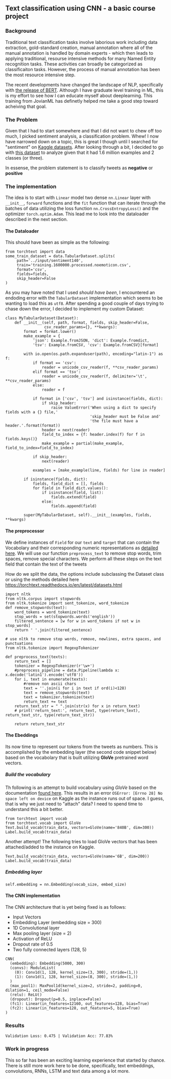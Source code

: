 ## Text classification using CNN - a basic course project

### Background
Traditional text classification tasks involve laborious work including data extraction, gold-standard creation, manual annotation where all of the manual annotation is handled by domain experts - which then leads to applying traditional, resourse intensive methods for many Named Entity recognition tasks. These activities can broadly be categorized as classificaiton tasks. However, the process of manual annotation has been the most resource intensive step.

The recent developments have changed the landscape of NLP, specifically with [the release of BERT](https://github.com/google-research/bert). Although I have graduate level training in ML, this is my effort to see how I can educate myself about deeplearning. This training from JovianML has definetly helped me take a good step toward acheiving that goal.

### The Problem 

Given that I had to start somewhere and that I did not want to chew off too much, I picked sentiment analysis, a classification problem. Whew! I now have narrowed down on a topic, this is great I though until I searched for "sentiment" on [Kaggle datasets](https://www.kaggle.com/datasets?search=sentiment). After looking through a bit, I decided to go with [this dataset](https://www.kaggle.com/kazanova/sentiment140) to analyze given that it had 1.6 million examples and 2 classes (or three).

In essense, the problem statement is to classify tweets as **negative** or **positive**

### The implementation

The idea is to start with `Linear` model two dense `nn.Linear` layer with `__init__`, `forward` functions and the `fit` function that can iterate through the batches of data utilizing the loss function `nn.CrossEntropyLoss()` and the optimizer `torch.optim.Adam`. This lead me to look into the dataloader described in the next section.

#### The Dataloader

This should have been as simple as the following:

```
from torchtext import data
some_train_dataset = data.TabularDataset.splits(
     path='../input/sentiment140',
     train='training.1600000.processed.noemoticon.csv',
     format='csv',
     fields=fields,
     skip_header=False
)
```

As you may have noted that I used *should have been*, I encountered an endoding error with the `TabularDataset` implementation which seems to be wanting to load this as `utf8`. After spending a good couple of days trying to chase down the error, I decided to implement my custom Dataset:

```
class MyTabularDataset(Dataset):
    def __init__(self, path, format, fields, skip_header=False,
                 csv_reader_params={}, **kwargs):
        format = format.lower()
        make_example = {
            'json': Example.fromJSON, 'dict': Example.fromdict,
            'tsv': Example.fromCSV, 'csv': Example.fromCSV}[format]

        with io.open(os.path.expanduser(path), encoding="latin-1") as f:
            if format == 'csv':
                reader = unicode_csv_reader(f, **csv_reader_params)
            elif format == 'tsv':
                reader = unicode_csv_reader(f, delimiter='\t', **csv_reader_params)
            else:
                reader = f

            if format in ['csv', 'tsv'] and isinstance(fields, dict):
                if skip_header:
                    raise ValueError('When using a dict to specify fields with a {} file,'
                                     'skip_header must be False and'
                                     'the file must have a header.'.format(format))
                header = next(reader)
                field_to_index = {f: header.index(f) for f in fields.keys()}
                make_example = partial(make_example, field_to_index=field_to_index)

            if skip_header:
                next(reader)

            examples = [make_example(line, fields) for line in reader]

        if isinstance(fields, dict):
            fields, field_dict = [], fields
            for field in field_dict.values():
                if isinstance(field, list):
                    fields.extend(field)
                else:
                    fields.append(field)

        super(MyTabularDataset, self).__init__(examples, fields, **kwargs)
```

#### The preprocessor

We define instances of `Field` for our `text` and `target` that can contain the Vocabolary and their corresponding numeric representations as [detailed here](https://torchtext.readthedocs.io/en/latest/data.html#field). We will use our function `preprocess_text` to remove stop words, trim spaces, remove special characters. We perform all these steps on the text field that contain the text of the tweets


How do we split the data, the options include subclassing the Dataset class or using the methods detailed here https://torchtext.readthedocs.io/en/latest/datasets.html

```
import nltk
from nltk.corpus import stopwords
from nltk.tokenize import sent_tokenize, word_tokenize
def remove_stopwords(text):
    word_tokens = word_tokenize(text) 
    stop_words = set(stopwords.words('english'))
    filtered_sentence = [w for w in word_tokens if not w in stop_words]           
    return ' '.join(filtered_sentence)
    
# use nltk to remove stop words, remove, newlines, extra spaces, and punctuations
from nltk.tokenize import RegexpTokenizer

def preprocess_text(texts):
    return_text = []
    tokenizer = RegexpTokenizer(r'\w+')
    #preprocess_pipeline = data.Pipeline(lambda x: x.decode('latin1').encode('utf8'))
    for i, text in enumerate(texts):
        #remove non ascii chars
        text = ''.join(i for i in text if ord(i)<128)
        text = remove_stopwords(text)
        text = tokenizer.tokenize(text)
        return_text += text
    return_text_str = " ".join(str(x) for x in return_text)
    # print('return_text:', return_text, type(return_text), return_text_str, type(return_text_str))

    return return_text_str
```

#### The Ebeddings

Its now time to represent our tokens from the tweets as numbers. This is accomplished by the embedding layer (the second code snippet below) based on the vocabolary that is built utilizing **GloVe** pretrained word vectors.

##### Build the vocabulary
Th following is an attempt to build vocabulary using *GloVe* based on the documentation [found here](https://pytorch.org/text/datasets.html). This results in an error `OSError: [Errno 28] No space left on device` on Kaggle as the instance runs out of space. I guess, that is why we just need to "attach" data? I need to spend time to understand this a bit better.

```
from torchtext import vocab
from torchtext.vocab import GloVe
Text.build_vocab(train_data, vectors=GloVe(name='840B', dim=300))
Label.build_vocab(train_data)
```

Another attempt! The following tries to load GloVe vectors that has been attached/added to the instance on Kaggle. 

```
Text.build_vocab(train_data, vectors=GloVe(name='6B', dim=200))
Label.build_vocab(train_data)
```


##### Embedding layer

```
self.embedding = nn.Embedding(vocab_size, embed_size)
```

#### The CNN implementation

The CNN architecture that is yet being fixed is as follows:

- Input Vectors
- Embedding Layer (embedding size = 300)
- 1D Convolutional layer
- Max pooling layer (size = 2)
- Activation of ReLU
- Dropout rate of 0.5
- Two fully connected layers (128, 5)

```
CNN(
  (embedding): Embedding(5000, 300)
  (convs): ModuleList(
    (0): Conv1d(1, 128, kernel_size=(3, 300), stride=(1,))
    (1): Conv1d(1, 128, kernel_size=(8, 300), stride=(1,))
  )
  (max_pool1): MaxPool1d(kernel_size=2, stride=2, padding=0, dilation=1, ceil_mode=False)
  (relu): ReLU()
  (dropout): Dropout(p=0.5, inplace=False)
  (fc1): Linear(in_features=12160, out_features=128, bias=True)
  (fc2): Linear(in_features=128, out_features=5, bias=True)
)
```

### Results

```
Validation Loss: 0.475 | Validation Acc: 77.83%
```

### Work in progress

This so far has been an exciting learning experience that started by chance. There is still more work here to be done, specifically, text embeddings, convolutions, RNNs, LSTM and text data among a lot more.
